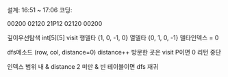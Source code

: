 설계: 16:51 ~ 17:06
코딩: 

00200
02120
21P12
02120
00200

깊이우선탐색
int[5][5] visit
행델타 {1, 0, -1, 0}
열델타 {0, 1, 0, -1}
델타인덱스 = 0

dfs메소드 (row, col, distance=0)
distance++
방문한 곳은 visit
P이면 0 리턴 중단

인덱스 범위 내 & distance 2 미만 & 빈 테이블이면
dfs 재귀